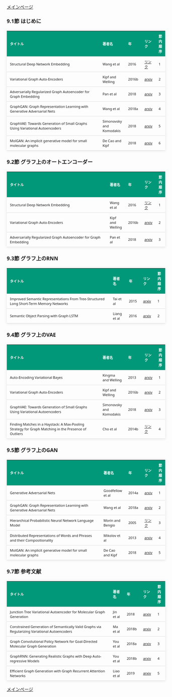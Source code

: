 
<html lang="ja">
<head>
<meta charset="UTF-8">
<title>参考文献リスト</title>
<link rel="stylesheet" type="text/css" href="https://cdn.datatables.net/1.10.24/css/jquery.dataTables.css">
<script type="text/javascript" src="https://code.jquery.com/jquery-3.5.1.js"></script>
<script type="text/javascript" src="https://cdn.datatables.net/1.10.24/js/jquery.dataTables.js"></script>
<style>
    body {
        font-family: 'Verdana', 'Segoe UI', Tahoma, Geneva, Verdana, sans-serif;
    }
    h2 {
        color: #333;
    }
    table {
        width: 100%;
        max-width: 100%;
        border-collapse: collapse;
        margin-top: 20px;
        box-shadow: 0 0 10px rgba(0, 0, 0, 0.1);
    }
    th, td {
        padding: 8px 10px;
        text-align: left;
        border-bottom: 1px solid #ddd;
        font-size: 11px;
    }
    th {
        background-color: #009879;
        color: #ffffff;
    }
    tr:hover {
        background-color: #f5f5f5;
    }
    /* 1番目の列の幅を65%に設定 */
    table.display td:nth-child(1),
    table.display th:nth-child(1) {
        width: 65%;
    }

    /* 2番目の列の幅を25%に設定 */
    table.display td:nth-child(2),
    table.display th:nth-child(2) {
        width: 25%;
    }
</style>
</head>
<body>

<a href="../">メインページ</a>

<h3>9.1節 はじめに</h3>
<table class="dataframe display">
  <thead>
    <tr style="text-align: right;">
      <th>タイトル</th>
      <th>著者名</th>
      <th>年</th>
      <th>リンク</th>
      <th>節内順序</th>
    </tr>
  </thead>
  <tbody>
    <tr>
      <td>Structural Deep Network Embedding</td>
      <td>Wang et al</td>
      <td>2016</td>
      <td><a href="https://dl.acm.org/doi/10.1145/2939672.2939753" target="_blank">リンク</a></td>
      <td>1</td>
    </tr>
    <tr>
      <td>Variational Graph Auto-Encoders</td>
      <td>Kipf and Welling</td>
      <td>2016b</td>
      <td><a href="https://arxiv.org/abs/1611.07308" target="_blank">arxiv</a></td>
      <td>2</td>
    </tr>
    <tr>
      <td>Adversarially Regularized Graph Autoencoder for Graph Embedding</td>
      <td>Pan et al</td>
      <td>2018</td>
      <td><a href="https://arxiv.org/abs/1802.04407" target="_blank">arxiv</a></td>
      <td>3</td>
    </tr>
    <tr>
      <td>GraphGAN: Graph Representation Learning with Generative Adversarial Nets</td>
      <td>Wang et al</td>
      <td>2018a</td>
      <td><a href="https://arxiv.org/abs/1711.08267" target="_blank">arxiv</a></td>
      <td>4</td>
    </tr>
    <tr>
      <td>GraphVAE: Towards Generation of Small Graphs Using Variational Autoencoders</td>
      <td>Simonovsky and Komodakis</td>
      <td>2018</td>
      <td><a href="https://arxiv.org/abs/1802.03480" target="_blank">arxiv</a></td>
      <td>5</td>
    </tr>
    <tr>
      <td>MolGAN: An implicit generative model for small molecular graphs</td>
      <td>De Cao and Kipf</td>
      <td>2018</td>
      <td><a href="https://arxiv.org/abs/1805.11973" target="_blank">arxiv</a></td>
      <td>6</td>
    </tr>
  </tbody>
</table>
<h3>9.2節 グラフ上のオートエンコーダー</h3>
<table class="dataframe display">
  <thead>
    <tr style="text-align: right;">
      <th>タイトル</th>
      <th>著者名</th>
      <th>年</th>
      <th>リンク</th>
      <th>節内順序</th>
    </tr>
  </thead>
  <tbody>
    <tr>
      <td>Structural Deep Network Embedding</td>
      <td>Wang et al</td>
      <td>2016</td>
      <td><a href="https://dl.acm.org/doi/10.1145/2939672.2939753" target="_blank">リンク</a></td>
      <td>1</td>
    </tr>
    <tr>
      <td>Variational Graph Auto-Encoders</td>
      <td>Kipf and Welling</td>
      <td>2016b</td>
      <td><a href="https://arxiv.org/abs/1611.07308" target="_blank">arxiv</a></td>
      <td>2</td>
    </tr>
    <tr>
      <td>Adversarially Regularized Graph Autoencoder for Graph Embedding</td>
      <td>Pan et al</td>
      <td>2018</td>
      <td><a href="https://arxiv.org/abs/1802.04407" target="_blank">arxiv</a></td>
      <td>3</td>
    </tr>
  </tbody>
</table>
<h3>9.3節 グラフ上のRNN</h3>
<table class="dataframe display">
  <thead>
    <tr style="text-align: right;">
      <th>タイトル</th>
      <th>著者名</th>
      <th>年</th>
      <th>リンク</th>
      <th>節内順序</th>
    </tr>
  </thead>
  <tbody>
    <tr>
      <td>Improved Semantic Representations From Tree-Structured Long Short-Term Memory Networks</td>
      <td>Tai et al</td>
      <td>2015</td>
      <td><a href="https://arxiv.org/abs/1503.00075" target="_blank">arxiv</a></td>
      <td>1</td>
    </tr>
    <tr>
      <td>Semantic Object Parsing with Graph LSTM</td>
      <td>Liang et al</td>
      <td>2016</td>
      <td><a href="https://arxiv.org/abs/1603.07063" target="_blank">arxiv</a></td>
      <td>2</td>
    </tr>
  </tbody>
</table>
<h3>9.4節 グラフ上のVAE</h3>
<table class="dataframe display">
  <thead>
    <tr style="text-align: right;">
      <th>タイトル</th>
      <th>著者名</th>
      <th>年</th>
      <th>リンク</th>
      <th>節内順序</th>
    </tr>
  </thead>
  <tbody>
    <tr>
      <td>Auto-Encoding Variational Bayes</td>
      <td>Kingma and Welling</td>
      <td>2013</td>
      <td><a href="https://arxiv.org/abs/1312.6114" target="_blank">arxiv</a></td>
      <td>1</td>
    </tr>
    <tr>
      <td>Variational Graph Auto-Encoders</td>
      <td>Kipf and Welling</td>
      <td>2016b</td>
      <td><a href="https://arxiv.org/abs/1611.07308" target="_blank">arxiv</a></td>
      <td>2</td>
    </tr>
    <tr>
      <td>GraphVAE: Towards Generation of Small Graphs Using Variational Autoencoders</td>
      <td>Simonovsky and Komodakis</td>
      <td>2018</td>
      <td><a href="https://arxiv.org/abs/1802.03480" target="_blank">arxiv</a></td>
      <td>3</td>
    </tr>
    <tr>
      <td>Finding Matches in a Haystack: A Max-Pooling Strategy for Graph Matching in the Presence of Outliers</td>
      <td>Cho et al</td>
      <td>2014b</td>
      <td><a href="https://inria.hal.science/hal-01053675" target="_blank">リンク</a></td>
      <td>4</td>
    </tr>
  </tbody>
</table>
<h3>9.5節 グラフ上のGAN</h3>
<table class="dataframe display">
  <thead>
    <tr style="text-align: right;">
      <th>タイトル</th>
      <th>著者名</th>
      <th>年</th>
      <th>リンク</th>
      <th>節内順序</th>
    </tr>
  </thead>
  <tbody>
    <tr>
      <td>Generative Adversarial Nets</td>
      <td>Goodfellow et al</td>
      <td>2014a</td>
      <td><a href="https://arxiv.org/abs/1406.2661" target="_blank">arxiv</a></td>
      <td>1</td>
    </tr>
    <tr>
      <td>GraphGAN: Graph Representation Learning with Generative Adversarial Nets</td>
      <td>Wang et al</td>
      <td>2018a</td>
      <td><a href="https://arxiv.org/abs/1711.08267" target="_blank">arxiv</a></td>
      <td>2</td>
    </tr>
    <tr>
      <td>Hierarchical Probabilistic Neural Network Language Model</td>
      <td>Morin and Bengio</td>
      <td>2005</td>
      <td><a href="https://proceedings.mlr.press/r5/morin05a.html" target="_blank">リンク</a></td>
      <td>3</td>
    </tr>
    <tr>
      <td>Distributed Representations of Words and Phrases and their Compositionality</td>
      <td>Mikolov et al</td>
      <td>2013</td>
      <td><a href="https://arxiv.org/abs/1310.4546" target="_blank">arxiv</a></td>
      <td>4</td>
    </tr>
    <tr>
      <td>MolGAN: An implicit generative model for small molecular graphs</td>
      <td>De Cao and Kipf</td>
      <td>2018</td>
      <td><a href="https://arxiv.org/abs/1805.11973" target="_blank">arxiv</a></td>
      <td>5</td>
    </tr>
  </tbody>
</table>
<h3>9.7節 参考文献</h3>
<table class="dataframe display">
  <thead>
    <tr style="text-align: right;">
      <th>タイトル</th>
      <th>著者名</th>
      <th>年</th>
      <th>リンク</th>
      <th>節内順序</th>
    </tr>
  </thead>
  <tbody>
    <tr>
      <td>Junction Tree Variational Autoencoder for Molecular Graph Generation</td>
      <td>Jin et al</td>
      <td>2018</td>
      <td><a href="https://arxiv.org/abs/1802.04364" target="_blank">arxiv</a></td>
      <td>1</td>
    </tr>
    <tr>
      <td>Constrained Generation of Semantically Valid Graphs via Regularizing Variational Autoencoders</td>
      <td>Ma et al</td>
      <td>2018b</td>
      <td><a href="https://arxiv.org/abs/1809.02630" target="_blank">arxiv</a></td>
      <td>2</td>
    </tr>
    <tr>
      <td>Graph Convolutional Policy Network for Goal-Directed Molecular Graph Generation</td>
      <td>You et al</td>
      <td>2018a</td>
      <td><a href="https://arxiv.org/abs/1806.02473" target="_blank">arxiv</a></td>
      <td>3</td>
    </tr>
    <tr>
      <td>GraphRNN: Generating Realistic Graphs with Deep Auto-regressive Models</td>
      <td>You et al</td>
      <td>2018b</td>
      <td><a href="https://arxiv.org/abs/1802.08773" target="_blank">arxiv</a></td>
      <td>4</td>
    </tr>
    <tr>
      <td>Efficient Graph Generation with Graph Recurrent Attention Networks</td>
      <td>Liao et al</td>
      <td>2019</td>
      <td><a href="https://arxiv.org/abs/1910.00760" target="_blank">arxiv</a></td>
      <td>5</td>
    </tr>
  </tbody>
</table>

<script>
$(document).ready(function() {
    $('.display').DataTable({
     "lengthChange": false,  // Show 10 entriesの選択機能を非表示にする
     "pageLength": 25,  // ページごとに表示する行数を20行に設定
     "info": false,  // "Showing 1 to X of Y entries" の情報テキストを非表示にする
     "order": [],
     "searching": false
    });
});
</script>

<a href="../">メインページ</a>

</body>
</html>